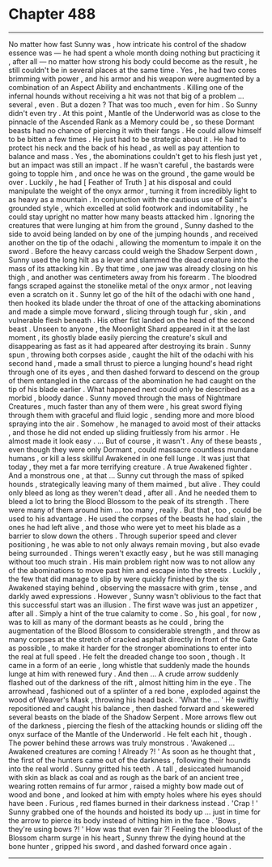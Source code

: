 
# Chapter 488


---

No matter how fast Sunny was , how intricate his control of the shadow essence was — he had spent a whole month doing nothing but practicing it , after all — no matter how strong his body could become as the result , he still couldn't be in several places at the same time .
Yes , he had two cores brimming with power , and his armor and his weapon were augmented by a combination of an Aspect Ability and enchantments . Killing one of the infernal hounds without receiving a hit was not that big of a problem … several , even .
But a dozen ? That was too much , even for him .
So Sunny didn't even try .
At this point , Mantle of the Underworld was as close to the pinnacle of the Ascended Rank as a Memory could be , so these Dormant beasts had no chance of piercing it with their fangs . He could allow himself to be bitten a few times .
He just had to be strategic about it .
He had to protect his neck and the back of his head , as well as pay attention to balance and mass . Yes , the abominations couldn't get to his flesh just yet , but an impact was still an impact . If he wasn't careful , the bastards were going to topple him , and once he was on the ground , the game would be over .
Luckily , he had [ Feather of Truth ] at his disposal and could manipulate the weight of the onyx armor , turning it from incredibly light to as heavy as a mountain . In conjunction with the cautious use of Saint's grounded style , which excelled at solid footwork and indomitability , he could stay upright no matter how many beasts attacked him .
Ignoring the creatures that were lunging at him from the ground , Sunny dashed to the side to avoid being landed on by one of the jumping hounds , and received another on the tip of the odachi , allowing the momentum to impale it on the sword .
Before the heavy carcass could weigh the Shadow Serpent down , Sunny used the long hilt as a lever and slammed the dead creature into the mass of its attacking kin .
By that time , one jaw was already closing on his thigh , and another was centimeters away from his forearm .
The bloodred fangs scraped against the stonelike metal of the onyx armor , not leaving even a scratch on it .
Sunny let go of the hilt of the odachi with one hand , then hooked its blade under the throat of one of the attacking abominations and made a simple move forward , slicing through tough fur , skin , and vulnerable flesh beneath .
His other fist landed on the head of the second beast . Unseen to anyone , the Moonlight Shard appeared in it at the last moment , its ghostly blade easily piercing the creature's skull and disappearing as fast as it had appeared after destroying its brain .
Sunny spun , throwing both corpses aside , caught the hilt of the odachi with his second hand , made a small thrust to pierce a lunging hound's head right through one of its eyes , and then dashed forward to descend on the group of them entangled in the carcass of the abomination he had caught on the tip of his blade earlier .
What happened next could only be described as a morbid , bloody dance . Sunny moved through the mass of Nightmare Creatures , much faster than any of them were , his great sword flying through them with graceful and fluid logic , sending more and more blood spraying into the air . Somehow , he managed to avoid most of their attacks , and those he did not ended up sliding fruitlessly from his armor .
He almost made it look easy .
… But of course , it wasn't .
Any of these beasts , even though they were only Dormant , could massacre countless mundane humans , or kill a less skillful Awakened in one fell lunge . It was just that today , they met a far more terrifying creature .
A true Awakened fighter .
And a monstrous one , at that …
Sunny cut through the mass of spiked hounds , strategically leaving many of them maimed , but alive . They could only bleed as long as they weren't dead , after all . And he needed them to bleed a lot to bring the Blood Blossom to the peak of its strength .
There were many of them around him … too many , really . But that , too , could be used to his advantage . He used the corpses of the beasts he had slain , the ones he had left alive , and those who were yet to meet his blade as a barrier to slow down the others . Through superior speed and clever positioning , he was able to not only always remain moving , but also evade being surrounded .
Things weren't exactly easy , but he was still managing without too much strain . His main problem right now was to not allow any of the abominations to move past him and escape into the streets .
Luckily , the few that did manage to slip by were quickly finished by the six Awakened staying behind , observing the massacre with grim , tense , and darkly awed expressions .
However , Sunny wasn't oblivious to the fact that this successful start was an illusion .
The first wave was just an appetizer , after all . Simply a hint of the true calamity to come .
So , his goal , for now , was to kill as many of the dormant beasts as he could , bring the augmentation of the Blood Blossom to considerable strength , and throw as many corpses at the stretch of cracked asphalt directly in front of the Gate as possible , to make it harder for the stronger abominations to enter into the real at full speed .
He felt the dreaded change too soon , though .
It came in a form of an eerie , long whistle that suddenly made the hounds lunge at him with renewed fury .
And then …
A crude arrow suddenly flashed out of the darkness of the rift , almost hitting him in the eye . The arrowhead , fashioned out of a splinter of a red bone , exploded against the wood of Weaver's Mask , throwing his head back .
'What the … '
He swiftly repositioned and caught his balance , then dashed forward and skewered several beasts on the blade of the Shadow Serpent .
More arrows flew out of the darkness , piercing the flesh of the attacking hounds or sliding off the onyx surface of the Mantle of the Underworld .
He felt each hit , though . The power behind these arrows was truly monstrous .
'Awakened … Awakened creatures are coming ! Already ?! '
As soon as he thought that , the first of the hunters came out of the darkness , following their hounds into the real world .
Sunny gritted his teeth .
A tall , desiccated humanoid with skin as black as coal and as rough as the bark of an ancient tree , wearing rotten remains of fur armor , raised a mighty bow made out of wood and bone , and looked at him with empty holes where his eyes should have been .
Furious , red flames burned in their darkness instead .
'Crap ! '
Sunny grabbed one of the hounds and hoisted its body up … just in time for the arrow to pierce its body instead of hitting him in the face .
'Bows , they're using bows ?! '
How was that even fair ?!
Feeling the bloodlust of the Blossom charm surge in his heart , Sunny threw the dying hound at the bone hunter , gripped his sword , and dashed forward once again .

---

